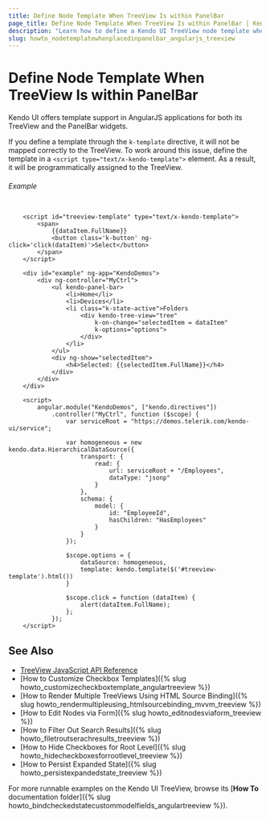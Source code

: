 ```yaml
---
title: Define Node Template When TreeView Is within PanelBar
page_title: Define Node Template When TreeView Is within PanelBar | Kendo UI TreeView
description: "Learn how to define a Kendo UI TreeView node template when the widget is placed within a Kendo UI PanelBar in an AngularJS application."
slug: howto_nodetemplatewhenplacedinpanelbar_angularjs_treeview
---
```


# Define Node Template When TreeView Is within PanelBar

Kendo UI offers template support in AngularJS applications for both its TreeView and the PanelBar widgets.

If you define a template through the `k-template` directive, it will not be mapped correctly to the TreeView. To work around this issue, define the template in a `<script type="text/x-kendo-template">` element. As a result, it will be programmatically assigned to the TreeView.

###### Example

```dojo

    <script id="treeview-template" type="text/x-kendo-template">
        <span>
            {{dataItem.FullName}}
            <button class='k-button' ng-click='click(dataItem)'>Select</button>
        </span>
    </script>

    <div id="example" ng-app="KendoDemos">
        <div ng-controller="MyCtrl">
            <ul kendo-panel-bar>
                <li>Home</li>
                <li>Devices</li>
                <li class="k-state-active">Folders
                    <div kendo-tree-view="tree"
                        k-on-change="selectedItem = dataItem"
                        k-options="options">
                    </div>
                </li>
            </ul>
            <div ng-show="selectedItem">
                <h4>Selected: {{selectedItem.FullName}}</h4>
            </div>
        </div>
    </div>

    <script>
        angular.module("KendoDemos", ["kendo.directives"])
            .controller("MyCtrl", function ($scope) {
                var serviceRoot = "https://demos.telerik.com/kendo-ui/service";

                var homogeneous = new kendo.data.HierarchicalDataSource({
                    transport: {
                        read: {
                            url: serviceRoot + "/Employees",
                            dataType: "jsonp"
                        }
                    },
                    schema: {
                        model: {
                            id: "EmployeeId",
                            hasChildren: "HasEmployees"
                        }
                    }
                });

                $scope.options = {
                    dataSource: homogeneous,
                    template: kendo.template($('#treeview-template').html())
                }

                $scope.click = function (dataItem) {
                    alert(dataItem.FullName);
                };
            });
    </script>
```

## See Also

* [TreeView JavaScript API Reference](/api/javascript/ui/treeview)
* [How to Customize Checkbox Templates]({% slug howto_customizecheckboxtemplate_angulartreeview %})
* [How to Render Multiple TreeViews Using HTML Source Binding]({% slug howto_rendermultipleusing_htmlsourcebinding_mvvm_treeview %})
* [How to Edit Nodes via Form]({% slug howto_editnodesviaform_treeview %})
* [How to Filter Out Search Results]({% slug howto_filetroutserachresults_treeview %})
* [How to Hide Checkboxes for Root Level]({% slug howto_hidecheckboxesforrootlevel_treeview %})
* [How to Persist Expanded State]({% slug howto_persistexpandedstate_treeview %})

For more runnable examples on the Kendo UI TreeView, browse its [**How To** documentation folder]({% slug howto_bindcheckedstatecustommodelfields_angulartreeview %}).
